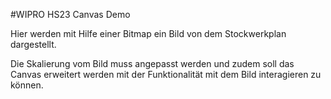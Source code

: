 #WIPRO HS23 Canvas Demo

Hier werden mit Hilfe einer Bitmap ein Bild von dem Stockwerkplan dargestellt.

Die Skalierung vom Bild muss angepasst werden und zudem soll das Canvas erweitert werden mit der Funktionalität mit dem Bild interagieren zu können.